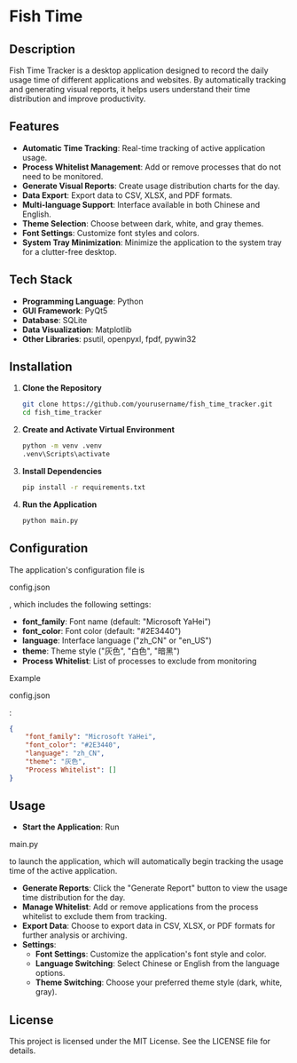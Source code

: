 
# Fish Time

## Description

Fish Time Tracker is a desktop application designed to record the daily usage time of different applications and websites. By automatically tracking and generating visual reports, it helps users understand their time distribution and improve productivity.

## Features

- **Automatic Time Tracking**: Real-time tracking of active application usage.
- **Process Whitelist Management**: Add or remove processes that do not need to be monitored.
- **Generate Visual Reports**: Create usage distribution charts for the day.
- **Data Export**: Export data to CSV, XLSX, and PDF formats.
- **Multi-language Support**: Interface available in both Chinese and English.
- **Theme Selection**: Choose between dark, white, and gray themes.
- **Font Settings**: Customize font styles and colors.
- **System Tray Minimization**: Minimize the application to the system tray for a clutter-free desktop.

## Tech Stack

- **Programming Language**: Python
- **GUI Framework**: PyQt5
- **Database**: SQLite
- **Data Visualization**: Matplotlib
- **Other Libraries**: psutil, openpyxl, fpdf, pywin32

## Installation

1. **Clone the Repository**

    ```bash
    git clone https://github.com/yourusername/fish_time_tracker.git
    cd fish_time_tracker
    ```

2. **Create and Activate Virtual Environment**

    ```bash
    python -m venv .venv
    .venv\Scripts\activate
    ```

3. **Install Dependencies**

    ```bash
    pip install -r requirements.txt
    ```

4. **Run the Application**

    ```bash
    python main.py
    ```

## Configuration

The application's configuration file is 

config.json

, which includes the following settings:

- **font_family**: Font name (default: "Microsoft YaHei")
- **font_color**: Font color (default: "#2E3440")
- **language**: Interface language ("zh_CN" or "en_US")
- **theme**: Theme style ("灰色", "白色", "暗黑")
- **Process Whitelist**: List of processes to exclude from monitoring

Example 

config.json

:

```json
{
    "font_family": "Microsoft YaHei",
    "font_color": "#2E3440",
    "language": "zh_CN",
    "theme": "灰色",
    "Process Whitelist": []
}
```

## Usage

- **Start the Application**: Run 

main.py

 to launch the application, which will automatically begin tracking the usage time of the active application.
- **Generate Reports**: Click the "Generate Report" button to view the usage time distribution for the day.
- **Manage Whitelist**: Add or remove applications from the process whitelist to exclude them from tracking.
- **Export Data**: Choose to export data in CSV, XLSX, or PDF formats for further analysis or archiving.
- **Settings**:
    - **Font Settings**: Customize the application's font style and color.
    - **Language Switching**: Select Chinese or English from the language options.
    - **Theme Switching**: Choose your preferred theme style (dark, white, gray).

## License

This project is licensed under the MIT License. See the LICENSE file for details.

